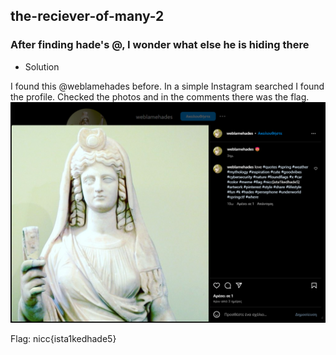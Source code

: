 ## the-reciever-of-many-2

### After finding hade's @, I wonder what else he is hiding there

- Solution

I found this @weblamehades before. In a simple Instagram searched I found the profile. Checked the photos and in the comments there was the flag.
![photo](./Photo1.png)

Flag: nicc{ista1kedhade5}